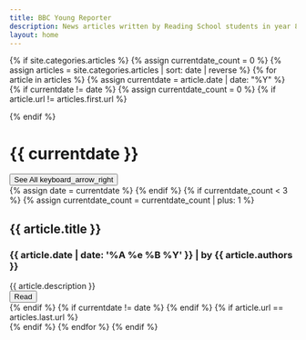 ```yaml
---
title: BBC Young Reporter
description: News articles written by Reading School students in year 8
layout: home
---
```


{% if site.categories.articles %}
{% assign currentdate_count = 0 %}
{% assign articles = site.categories.articles | sort: date | reverse %}
{% for article in articles %}
{% assign currentdate = article.date | date: "%Y" %}
{% if currentdate != date %}
{% assign currentdate_count = 0 %}
{% if article.url != articles.first.url %}
    </div>
</div>
<div class="splitter"></div>
{% endif %}
<div class="article-section parallax-section" data-jarallax data-speed="{{ site.parallax-speed }}" style="background-image: url('/images/backgrounds/{{ currentdate }}.jpg');">
    <div class="article-section-header">
        <h1 class="mdc-typography--headline4">{{ currentdate }}</h1>
        <button class="mdc-button " data-mdc-auto-init="MDCRipple" onclick="window.location='/{{ currentdate }}';">See All <span class="material-icons">keyboard_arrow_right</span></button>
    </div>
    <div class="articles">
{% assign date = currentdate %}
{% endif %}
{% if currentdate_count < 3 %}
{% assign currentdate_count = currentdate_count | plus: 1 %}
<div class="mdc-card" onclick="window.location='{{ article.url | relative_url }}';">
    <div class="mdc-card__media mdc-card__media--16-9" style="background-image: url('/images/{{ article.url | relative_url | remove: '.html' | replace: '/', '-' | remove: '-articles-' }}.jpg');"></div>
    <div class="mdc-card-content">
        <h2 class="mdc-typography--headline6">{{ article.title }}</h2>
        <h3 class="mdc-typography--subtitle2">
            <time class="timeago" datetime="{{ article.date | date: '%Y-%m-%d' }}T{{ article.date | date: '%H:%M:%S' }}">{{ article.date | date: '%A %e %B %Y' }}</time>
            | by {{ article.authors }}
        </h3>
        <div class="mdc-typography--body2 article-description">{{ article.description }}</div>
    </div>
    <div class="mdc-card__actions">
        <div class="mdc-card__action-buttons">
            <button class="mdc-button mdc-card__action mdc-card__action--button" data-mdc-auto-init="MDCRipple" onclick="window.location='{{ article.url | relative_url }}';">Read</button>
        </div>
    </div>
</div>
{% endif %}
{% if currentdate != date %}
{% endif %}
{% if article.url == articles.last.url %}
    </div>
</div>
{% endif %}
{% endfor %}
{% endif %}